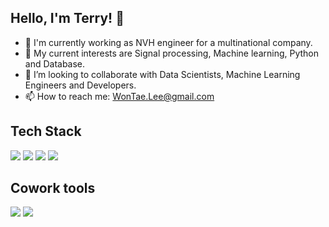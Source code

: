 ## Hello, I'm Terry! 👋

<!--
**wontaeleeterry/wontaeleeterry** is a ✨ _special_ ✨ repository because its `README.md` (this file) appears on your GitHub profile.
Here are some ideas to get you started:
-->
- 🔭 I'm currently working as NVH engineer for a multinational company.
- 🌱 My current interests are Signal processing, Machine learning, Python and Database. 
- 👯 I’m looking to collaborate with Data Scientists, Machine Learning Engineers and Developers.
- 📫 How to reach me: WonTae.Lee@gmail.com
  
## Tech Stack
<!-- 마크다운 배지 만들기 -->
<!-- https://velog.io/@shlee327/shield.io-마크다운-배지-만들기 -->
<div>
<img src="https://img.shields.io/badge/MySQL-4479A1?style=for-the-badge&logo=MySQL&logoColor=orange">
<img src="https://img.shields.io/badge/python-3776AB?style=for-the-badge&logo=python&logoColor=green">
<img src="https://img.shields.io/badge/Spring Boot-6DB33F?style=for-the-badge&logo=Spring Boot&logoColor=green">
<img src="https://img.shields.io/badge/Kotlin-3776AB?style=for-the-badge&logo=Kotlin&logoColor=purple">
</br></div>

## Cowork tools

<div>
<img src="https://img.shields.io/badge/Github-181717?style=for-the-badge&logo=Slack&logoColor=white"/>
<img src="https://img.shields.io/badge/Notion-000000?style=for-the-badge&logo=Notion&logoColor=white"/>
<br/>
<br/>
</div>
</div>
